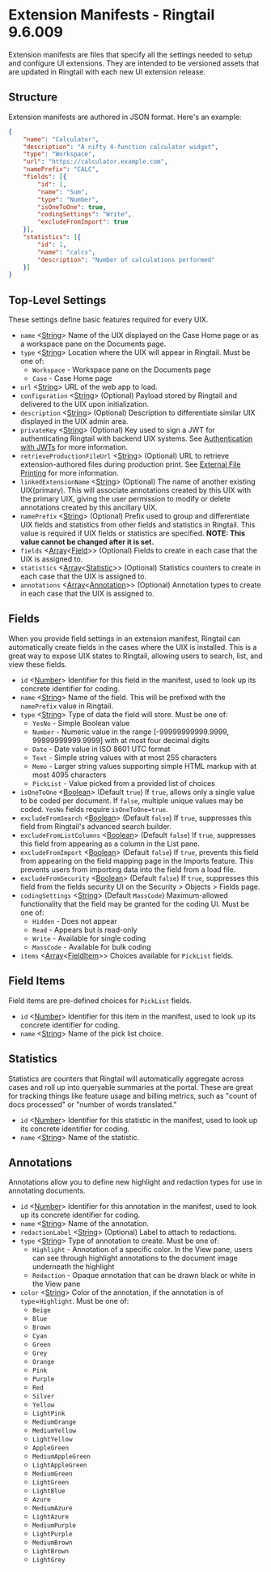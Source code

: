 # Extension Manifests - Ringtail 9.6.009
Extension manifests are files that specify all the settings needed to setup and configure UI extensions. They are intended to be versioned assets that are updated in Ringtail with each new UI extension release.

## Structure
Extension manifests are authored in JSON format. Here's an example:
```json
{
    "name": "Calculator",
    "description": "A nifty 4-function calculator widget",
    "type": "Workspace",
    "url": "https://calculator.example.com",
    "namePrefix": "CALC",
    "fields": [{
        "id": 1,
        "name": "Sum",
        "type": "Number",
        "isOneToOne": true,
        "codingSettings": "Write",
        "excludeFromImport": true
    }],
    "statistics": [{
        "id": 1,
        "name": "calcs",
        "description": "Number of calculations performed"
    }]
}
```

## Top-Level Settings
These settings define basic features required for every UIX.

- `name` <[String]> Name of the UIX displayed on the Case Home page or as a workspace pane on the Documents page.
- `type` <[String]> Location where the UIX will appear in Ringtail. Must be one of:
  - `Workspace` - Workspace pane on the Documents page
  - `Case` - Case Home page
- `url` <[String]> URL of the web app to load.
- `configuration` <[String]> (Optional) Payload stored by Ringtail and delivered to the UIX upon initialization.
- `description` <[String]> (Optional) Description to differentiate similar UIX displayed in the UIX admin area.
- `privateKey` <[String]> (Optional) Key used to sign a JWT for authenticating Ringtail with backend UIX systems. See [Authentication with JWTs](AuthWithJWTs.md) for more information.
- `retrieveProductionFileUrl` <[String]> (Optional) URL to retrieve extension-authored files during production print. See [External File Printing](ExternalFilePrinting.md) for more information.
- `linkedExtensionName` <[String]> (Optional) The name of another existing UIX(primary).  This will associate annotations created by this UIX with the primary UIX, giving the user permission to modify or delete annotations created by this ancillary UIX.
- `namePrefix` <[String]> (Optional) Prefix used to group and differentiate UIX fields and statistics from other fields and statistics in Ringtail. This value is required if UIX fields or statistics are specified. **NOTE: This value cannot be changed after it is set.**
- `fields` <[Array]<[Field](#fields)>> (Optional) Fields to create in each case that the UIX is assigned to.
- `statistics` <[Array]<[Statistic](#statistics)>> (Optional) Statistics counters to create in each case that the UIX is assigned to.
- `annotations` <[Array]<[Annotation](#annotations)>> (Optional) Annotation types to create in each case that the UIX is assigned to.

## Fields
When you provide field settings in an extension manifest, Ringtail can automatically create fields in the cases where the UIX is installed. This is a great way to expose UIX states to Ringtail, allowing users to search, list, and view these fields.

- `id` <[Number]> Identifier for this field in the manifest, used to look up its concrete identifier for coding.
- `name` <[String]> Name of the field. This will be prefixed with the `namePrefix` value in Ringtail.
- `type` <[String]> Type of data the field will store. Must be one of:
  - `YesNo` - Simple Boolean value
  - `Number` - Numeric value in the range [-99999999999.9999, 99999999999.9999] with at most four decimal digits
  - `Date` - Date value in ISO 8601 UTC format
  - `Text` - Simple string values with at most 255 characters
  - `Memo` - Larger string values supporting simple HTML markup with at most 4095 characters
  - `PickList` - Value picked from a provided list of choices
- `isOneToOne` <[Boolean]> (Default `true`) If `true`, allows only a single value to be coded per document. If `false`, multiple unique values may be coded. `YesNo` fields require `isOneToOne=true`.
- `excludeFromSearch` <[Boolean]> (Default `false`) If `true`, suppresses this field from Ringtail's advanced search builder.
- `excludeFromListColumns` <[Boolean]> (Default `false`) If `true`, suppresses this field from appearing as a column in the List pane.
- `excludeFromImport` <[Boolean]> (Default `false`) If `true`, prevents this field from appearing on the field mapping page in the Imports feature. This prevents users from importing data into the field from a load file.
- `excludeFromSecurity` <[Boolean]> (Default `false`) If `true`, suppresses this field from the fields security UI on the Security > Objects > Fields page.
- `codingSettings` <[String]> (Default `MassCode`) Maximum-allowed functionality that the field may be granted for the coding UI. Must be one of:
  - `Hidden` - Does not appear
  - `Read` - Appears but is read-only
  - `Write` - Available for single coding
  - `MassCode` - Available for bulk coding
- `items` <[Array]<[FieldItem](#field-items)>> Choices available for `PickList` fields.

## Field Items
Field items are pre-defined choices for `PickList` fields.

- `id` <[Number]> Identifier for this item in the manifest, used to look up its concrete identifier for coding.
- `name` <[String]> Name of the pick list choice.

## Statistics
Statistics are counters that Ringtail will automatically aggregate across cases and roll up into queryable summaries at the portal. These are great for tracking things like feature usage and billing metrics, such as "count of docs processed" or "number of words translated."

- `id` <[Number]> Identifier for this statistic in the manifest, used to look up its concrete identifier for coding.
- `name` <[String]> Name of the statistic.

## Annotations
Annotations allow you to define new highlight and redaction types for use in annotating documents.

- `id` <[Number]> Identifier for this annotation in the manifest, used to look up its concrete identifier for coding.
- `name` <[String]> Name of the annotation.
- `redactionLabel` <[String]> (Optional) Label to attach to redactions.
- `type` <[String]> Type of annotation to create. Must be one of:
  - `Highlight` - Annotation of a specific color. In the View pane, users can see through highlight annotations to the document image underneath the highlight
  - `Redaction` - Opaque annotation that can be drawn black or white in the View pane
- `color` <[String]> Color of the annotation, if the annotation is of `type`=`Highlight`. Must be one of:
  - `Beige`
  - `Blue`
  - `Brown`
  - `Cyan`
  - `Green`
  - `Grey`
  - `Orange`
  - `Pink`
  - `Purple`
  - `Red`
  - `Silver`
  - `Yellow`
  - `LightPink`
  - `MediumOrange`
  - `MediumYellow`
  - `LightYellow`
  - `AppleGreen`
  - `MediumAppleGreen`
  - `LightAppleGreen`
  - `MediumGreen`
  - `LightGreen`
  - `LightBlue`
  - `Azure`
  - `MediumAzure`
  - `LightAzure`
  - `MediumPurple`
  - `LightPurple`
  - `MediumBrown`
  - `LightBrown`
  - `LightGrey`




[null]: https://developer.mozilla.org/en-US/docs/Web/JavaScript/Reference/Global_Objects/null "null"
[Array]: https://developer.mozilla.org/en-US/docs/Web/JavaScript/Reference/Global_Objects/Array "Array"
[boolean]: https://developer.mozilla.org/en-US/docs/Web/JavaScript/Data_structures#Boolean_type "Boolean"
[number]: https://developer.mozilla.org/en-US/docs/Web/JavaScript/Data_structures#Number_type "Number"
[Object]: https://developer.mozilla.org/en-US/docs/Web/JavaScript/Reference/Global_Objects/Object "Object"
[string]: https://developer.mozilla.org/en-US/docs/Web/JavaScript/Data_structures#String_type "String"
